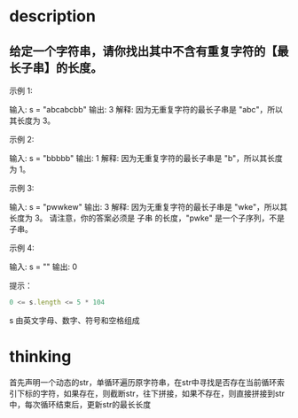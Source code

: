 # description
## 给定一个字符串，请你找出其中不含有重复字符的【最长子串】的长度。

示例 1:

输入: s = "abcabcbb"
输出: 3 
解释: 因为无重复字符的最长子串是 "abc"，所以其长度为 3。

示例 2:

输入: s = "bbbbb"
输出: 1
解释: 因为无重复字符的最长子串是 "b"，所以其长度为 1。

示例 3:

输入: s = "pwwkew"
输出: 3
解释: 因为无重复字符的最长子串是 "wke"，所以其长度为 3。
     请注意，你的答案必须是 子串 的长度，"pwke" 是一个子序列，不是子串。

示例 4:

输入: s = ""
输出: 0
 

提示：
```js
0 <= s.length <= 5 * 104
```
s 由英文字母、数字、符号和空格组成

# thinking
首先声明一个动态的str，单循环遍历原字符串，在str中寻找是否存在当前循环索引下标的字符，如果存在，则截断str，往下拼接，如果不存在，则直接拼接到str中，每次循环结束后，更新str的最长长度